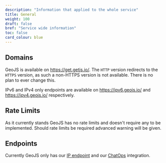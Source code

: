 ```yaml
---
description: "Information that applied to the whole service"
title: General
weight: 100
draft: false
bref: "Service wide information"
toc: false
card_colour: blue
---
```


## Domains

GeoJS is available on https://get.getjs.io/. The `HTTP` version redirects to the `HTTPS` version, as such a non-HTTPS version is not available. There is no plan to ever change this.

IPv6 and IPv4 only endpoints are available on https://ipv6.geojs.io/ and https://ipv4.geojs.io/ respectively.

## Rate Limits

As it currently stands GeoJS has no rate limits and doesn't require any to be implemented. Should rate limits be required advanced warning will be given.

## Endpoints

Currently GeoJS only has our [IP endpoint](/docs/v1/endpoints/) and our [ChatOps](/docs/v1/chatops/) integration.
